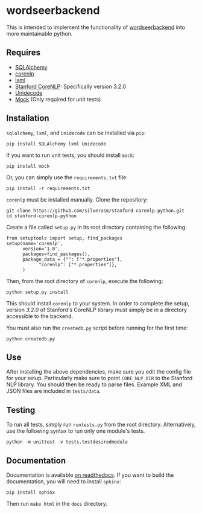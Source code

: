 wordseerbackend
==================

This is intended to implement the functionality of
[wordseerbackend](https://bitbucket.org/silverasm/wordseerbackend/overview) into 
more maintainable python.

Requires
--------
* [SQLAlchemy](http://www.sqlalchemy.org/)
* [corenlp](https://github.com/silverasm/stanford-corenlp-python)
* [lxml](http://lxml.de/)
* [Stanford CoreNLP](http://nlp.stanford.edu/software/corenlp.shtml):
Specifically version 3.2.0
* [Unidecode](https://pypi.python.org/pypi/Unidecode/)
* [Mock](https://pypi.python.org/pypi/mock) (Only required for unit tests)


Installation
------------

`sqlalchemy`, `lxml`, and `Unidecode` can be installed via `pip`:

    pip install SQLAlchemy lxml Unidecode

If you want to run unit tests, you should install `mock`:

    pip install mock

Or, you can simply use the `requirements.txt` file:

    pip install -r requirements.txt

`corenlp` must be installed manually. Clone the repository:

    git clone https://github.com/silverasm/stanford-corenlp-python.git
    cd stanford-corenlp-python

Create a file called `setup.py` in its root directory containing the
following:

    from setuptools import setup, find_packages
    setup(name='corenlp',
          version='1.0',
          packages=find_packages(),
          package_data = {"": ["*.properties"],
                "corenlp": ["*.properties"]},
          )

Then, from the root directory of `corenlp`, execute the following:

    python setup.py install

This should install `corenlp` to your system. In order to complete the setup,
version *3.2.0* of Stanford's CoreNLP library must simply be in a directory
accessible to the backend.

You must also run the `createdb.py` script before running for the first time:

    python createdb.py

Use
---

After installing the above dependencies, make sure you edit the config file
for your setup. Particularly make sure to point `CORE_NLP_DIR` to the Stanford
NLP library. You should then be ready to parse files. Example XML and JSON
files are included in `tests/data`.

Testing
-------

To run all tests, simply run `runtests.py` from the root directory.
Alternatively, use the following syntax to run only one module's tests.

    python -m unittest -v tests.testdesiredmodule

Documentation
-------------

Documentation is available 
[on readthedocs](http://wordseerbackend.readthedocs.org/en/latest/).
If you want to build the documentation, you will need to install `sphinx`:

    pip install sphinx

Then run `make html` in the `docs` directory.

